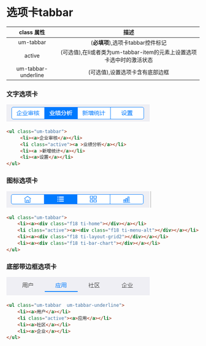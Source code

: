 # 选项卡tabbar
|class 属性   | 描述  |
| :------------: | :------------: |
|  um-tabbar |  (**必填项**),选项卡tabbar控件标记 |
| active  |  (可选值),在li或者类为um-tabbar-item的元素上设置选项卡选中时的激活状态 |
|  um-tabbar-underline  | (可选值),设置选项卡含有底部边框  |
### 文字选项卡
![](/portal/upload/doc/20161028/20161028152756116.png)
```html
<ul class="um-tabbar">
     <li><a>企业审核</a></li>
     <li class="active"><a >业绩分析</a></li>
     <li><a >新增统计</a></li>
     <li><a>设置</a></li>
</ul>
```
### 图标选项卡
![](/portal/upload/doc/20161028/20161028152913554.png)
```html
<ul class="um-tabbar">
    <li><a><div class="f18 ti-home"></div></a></li>
    <li class="active"><a><div class="f18 ti-menu-alt"></div></a></li>
    <li><a><div class="f18 ti-layout-grid2"></div></a></li>
    <li><a><div class="f18 ti-bar-chart"></div></a></li>
</ul>
```
### 底部带边框选项卡
![](/portal/upload/doc/20161028/20161028152955726.png)
```html
<ul class="um-tabbar  um-tabbar-underline">
    <li><a>用户</a></li>
    <li class="active"><a>应用</a></li>
    <li><a>社区</a></li>
    <li><a>企业</a></li>
</ul>
```
